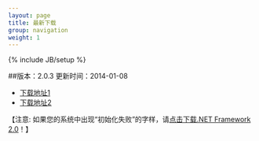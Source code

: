 ```yaml
---
layout: page
title: 最新下载
group: navigation
weight: 1
---
```


{% include JB/setup %}

##版本：2.0.3 更新时间：2014-01-08

  - <a href="http://pan.baidu.com/s/1qWm8hdy" target="_blank">下载地址1</a>
  - <a href="http://yunpan.cn/QzjP9XkuLxnVY" target="_blank">下载地址2</a>
  
【注意: 如果您的系统中出现“初始化失败”的字样，请<a href="http://download.microsoft.com/download/c/6/e/c6e88215-0178-4c6c-b5f3-158ff77b1f38/NetFx20SP2_x86.exe" target="_blank">点击下载.NET Framework 2.0</a>！】

